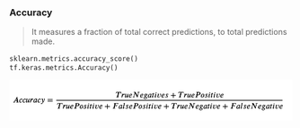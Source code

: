 ### Accuracy

> It measures a fraction of total correct predictions, to total predictions made.

```
sklearn.metrics.accuracy_score()
tf.keras.metrics.Accuracy()
```

<p align='center'>
    <img src='https://github.com/CrispenGari/Keras-API/blob/main/04_Evaluation_Methods/01_Accuracy/1_sVuthxNoz09nzzJTDN1rww.png' />
</p>